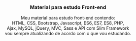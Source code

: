 <h3 align="center">Material para estudo Front-end</h3>

<p align="center">
  Meu material para estudo front-end contendo: <br />
  HTML, CSS, Bootstrap, Javascript, ES6, ES7, ES8, PHP, <br> Ajax, MySQL, jQuery, MVC, Sass e API com Slim Framework <br />
  vou sempre atualizando de acordo   com o que vou estudando.
</p>

